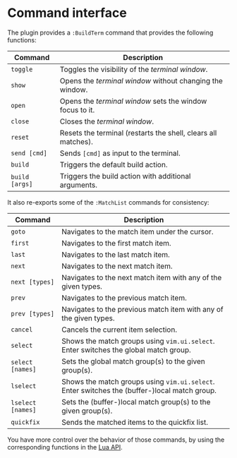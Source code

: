 # Command interface

The plugin provides a `:BuildTerm` command that provides the following functions:

| Command           | Description |
| ----------------- | ----------- |
| `toggle`          | Toggles the visibility of the _terminal window_. |
| `show`            | Opens the _terminal window_ without changing the window. |
| `open`            | Opens the _terminal window_ sets the window focus to it. |
| `close`           | Closes the _terminal window_. |
| `reset`           | Resets the terminal (restarts the shell, clears all matches). |
| `send [cmd]`      | Sends `[cmd]` as input to the terminal. |
| `build`           | Triggers the default build action. |
| `build [args]`    | Triggers the build action with additional arguments. |

It also re-exports some of the `:MatchList` commands for consistency:

| Command           | Description |
| ----------------- | ----------- |
| `goto`            | Navigates to the match item under the cursor. |
| `first`           | Navigates to the first match item. |
| `last`            | Navigates to the last match item. |
| `next`            | Navigates to the next match item. |
| `next [types]`    | Navigates to the next match item with any of the given types. |
| `prev`            | Navigates to the previous match item. |
| `prev [types]`    | Navigates to the previous match item with any of the given types. |
| `cancel`          | Cancels the current item selection. |
| `select`          | Shows the match groups using `vim.ui.select`. Enter switches the global match group. |
| `select [names]`  | Sets the global match group(s) to the given group(s). |
| `lselect`         | Shows the match groups using `vim.ui.select`. Enter switches the (buffer-)local match group. |
| `lselect [names]` | Sets the (buffer-)local match group(s) to the given group(s). |
| `quickfix`        | Sends the matched items to the quickfix list. |

You have more control over the behavior of those commands, by using the
corresponding functions in the [Lua API](05-lua-api.md).
